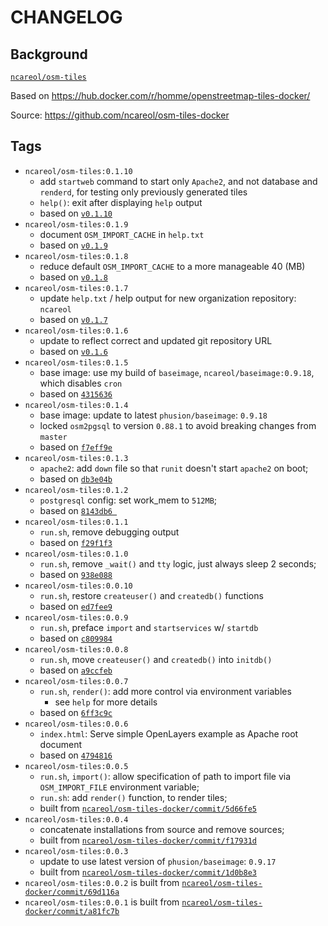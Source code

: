 # CHANGELOG

## Background

[`ncareol/osm-tiles`](https://hub.docker.com/r/ncareol/osm-tiles/)

Based on <https://hub.docker.com/r/homme/openstreetmap-tiles-docker/>

Source: <https://github.com/ncareol/osm-tiles-docker>

## Tags


- `ncareol/osm-tiles:0.1.10`
  - add `startweb` command to start only `Apache2`, and not database and `renderd`, for testing only previously generated tiles
  - `help()`: exit after displaying `help` output
  - based on [`v0.1.10`](https://github.com/ncareol/osm-tiles-docker/releases/tag/v0.1.10)
- `ncareol/osm-tiles:0.1.9`
  - document `OSM_IMPORT_CACHE` in `help.txt`
  - based on [`v0.1.9`](https://github.com/ncareol/osm-tiles-docker/releases/tag/v0.1.9)
- `ncareol/osm-tiles:0.1.8`
  - reduce default `OSM_IMPORT_CACHE` to a more manageable 40 (MB)
  - based on [`v0.1.8`](https://github.com/ncareol/osm-tiles-docker/releases/tag/v0.1.8)
- `ncareol/osm-tiles:0.1.7`
  - update `help.txt` / help output for new organization repository: `ncareol`
  - based on [`v0.1.7`](https://github.com/ncareol/osm-tiles-docker/releases/tag/v0.1.7)
- `ncareol/osm-tiles:0.1.6`
  - update to reflect correct and updated git repository URL
  - based on [`v0.1.6`](https://github.com/ncareol/osm-tiles-docker/releases/tag/v0.1.6)
- `ncareol/osm-tiles:0.1.5`
  - base image: use my build of `baseimage`, `ncareol/baseimage:0.9.18`, which disables `cron`
  - based on [`4315636`](https://github.com/ncareol/osm-tiles-docker/commit/4315636)
- `ncareol/osm-tiles:0.1.4`
  - base image: update to latest `phusion/baseimage`: `0.9.18`
  - locked `osm2pgsql` to version `0.88.1` to avoid breaking changes from `master`
  - based on [`f7eff9e`](https://github.com/ncareol/osm-tiles-docker/commit/f7eff9e)
- `ncareol/osm-tiles:0.1.3`
  - `apache2`: add `down` file so that `runit` doesn't start `apache2` on boot;
  - based on [`db3e04b`](https://github.com/ncareol/osm-tiles-docker/commit/db3e04b)
- `ncareol/osm-tiles:0.1.2`
  - `postgresql` config: set work_mem to `512MB`;
  - based on [`8143db6 `](https://github.com/ncareol/osm-tiles-docker/commit/8143db6)
- `ncareol/osm-tiles:0.1.1`
  - `run.sh`, remove debugging output
  - based on [`f29f1f3`](https://github.com/ncareol/osm-tiles-docker/commit/f29f1f3)
- `ncareol/osm-tiles:0.1.0`
  - `run.sh`, remove `_wait()` and `tty` logic, just always sleep 2 seconds;
  - based on [`938e088`](https://github.com/ncareol/osm-tiles-docker/commit/938e088)
- `ncareol/osm-tiles:0.0.10`
  - `run.sh`, restore `createuser()` and `createdb()` functions
  - based on [`ed7fee9`](https://github.com/ncareol/osm-tiles-docker/commit/ed7fee9)
- `ncareol/osm-tiles:0.0.9`
  - `run.sh`, preface `import` and `startservices` w/ `startdb`
  - based on [`c809984`](https://github.com/ncareol/osm-tiles-docker/commit/c809984)
- `ncareol/osm-tiles:0.0.8`
  - `run.sh`, move `createuser()` and `createdb()` into `initdb()`
  - based on [`a9ccfeb`](https://github.com/ncareol/osm-tiles-docker/commit/a9ccfeb)
- `ncareol/osm-tiles:0.0.7`
  - `run.sh`, `render()`: add more control via environment variables
    - see `help` for more details
  - based on [`6ff3c9c`](https://github.com/ncareol/osm-tiles-docker/commit/6ff3c9c)
- `ncareol/osm-tiles:0.0.6`
  - `index.html`: Serve simple OpenLayers example as Apache root document
  - based on [`4794816`](https://github.com/ncareol/osm-tiles-docker/commit/4794816)
- `ncareol/osm-tiles:0.0.5`
  - `run.sh`, `import()`: allow specification of path to import file via `OSM_IMPORT_FILE` environment variable;
  - `run.sh`: add `render()` function, to render tiles;
  - built from [`ncareol/osm-tiles-docker/commit/5d66fe5`](https://github.com/ncareol/osm-tiles-docker/commit/5d66fe5)
- `ncareol/osm-tiles:0.0.4`
  - concatenate installations from source and remove sources;
  - built from [`ncareol/osm-tiles-docker/commit/f17931d`](https://github.com/ncareol/osm-tiles-docker/commit/f17931d)
- `ncareol/osm-tiles:0.0.3`
  - update to use latest version of `phusion/baseimage`: `0.9.17`
  - built from [`ncareol/osm-tiles-docker/commit/1d0b8e3`](https://github.com/ncareol/osm-tiles-docker/commit/1d0b8e3)
- `ncareol/osm-tiles:0.0.2` is built from [`ncareol/osm-tiles-docker/commit/69d116a`](https://github.com/ncareol/osm-tiles-docker/commit/69d116a84d4567929b40965384541d4c53a99a2a)
- `ncareol/osm-tiles:0.0.1` is built from [`ncareol/osm-tiles-docker/commit/a81fc7b`](https://github.com/ncareol/osm-tiles-docker/commit/a81fc7b1b8d8e45e2ed2ac8c43f56a62ab5d79e0)
